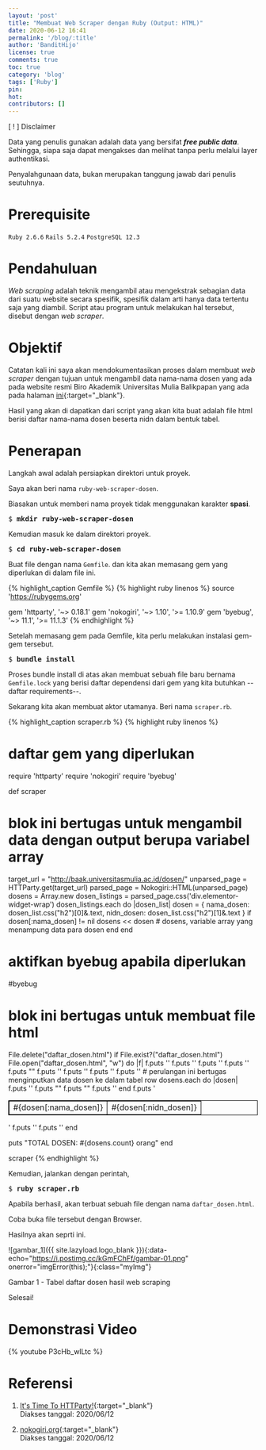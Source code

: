 ```yaml
---
layout: 'post'
title: "Membuat Web Scraper dengan Ruby (Output: HTML)"
date: 2020-06-12 16:41
permalink: '/blog/:title'
author: 'BanditHijo'
license: true
comments: true
toc: true
category: 'blog'
tags: ['Ruby']
pin:
hot:
contributors: []
---
```


<!-- INFORMATION -->
<div class="blockquote-red">
<div class="blockquote-red-title">[ ! ] Disclaimer</div>
<p>Data yang penulis gunakan adalah data yang bersifat <b><i>free public data</i></b>. Sehingga, siapa saja dapat mengakses dan melihat tanpa perlu melalui layer authentikasi.</p>
<p>Penyalahgunaan data, bukan merupakan tanggung jawab dari penulis seutuhnya.</p>
</div>

# Prerequisite

`Ruby 2.6.6` `Rails 5.2.4` `PostgreSQL 12.3`

# Pendahuluan

*Web scraping* adalah teknik mengambil atau mengekstrak sebagian data dari suatu website secara spesifik, spesifik dalam arti hanya data tertentu saja yang diambil. Script atau program untuk melakukan hal tersebut, disebut dengan *web scraper*.

# Objektif

Catatan kali ini saya akan mendokumentasikan proses dalam membuat *web scraper* dengan tujuan untuk mengambil data nama-nama dosen yang ada pada website resmi Biro Akademik Universitas Mulia Balikpapan yang ada pada halaman [ini](http://baak.universitasmulia.ac.id/dosen/){:target="_blank"}.

Hasil yang akan di dapatkan dari script yang akan kita buat adalah file html berisi daftar nama-nama dosen beserta nidn dalam bentuk tabel.

# Penerapan

Langkah awal adalah persiapkan direktori untuk proyek.

Saya akan beri nama `ruby-web-scraper-dosen`.

Biasakan untuk memberi nama proyek tidak menggunakan karakter **spasi**.

<pre>
$ <b>mkdir ruby-web-scraper-dosen</b>
</pre>

Kemudian masuk ke dalam direktori proyek.

<pre>
$ <b>cd ruby-web-scraper-dosen</b>
</pre>

Buat file dengan nama `Gemfile`. dan kita akan memasang gem yang diperlukan di dalam file ini.

{% highlight_caption Gemfile %}
{% highlight ruby linenos %}
source 'https://rubygems.org'

gem 'httparty',     '~> 0.18.1'
gem 'nokogiri',     '~> 1.10', '>= 1.10.9'
gem 'byebug',       '~> 11.1', '>= 11.1.3'
{% endhighlight %}

Setelah memasang gem pada Gemfile, kita perlu melakukan instalasi gem-gem tersebut.

<pre>
$ <b>bundle install</b>
</pre>

Proses bundle install di atas akan membuat sebuah file baru bernama `Gemfile.lock` yang berisi daftar dependensi dari gem yang kita butuhkan --daftar requirements--.

Sekarang kita akan membuat aktor utamanya. Beri nama `scraper.rb`.

{% highlight_caption scraper.rb %}
{% highlight ruby linenos %}
# daftar gem yang diperlukan
require 'httparty'
require 'nokogiri'
require 'byebug'

def scraper
  # blok ini bertugas untuk mengambil data dengan output berupa variabel array
  target_url = "http://baak.universitasmulia.ac.id/dosen/"
  unparsed_page = HTTParty.get(target_url)
  parsed_page = Nokogiri::HTML(unparsed_page)
  dosens = Array.new
  dosen_listings = parsed_page.css('div.elementor-widget-wrap')
  dosen_listings.each do |dosen_list|
    dosen = {
      nama_dosen: dosen_list.css("h2")[0]&.text,
      nidn_dosen: dosen_list.css("h2")[1]&.text
    }
    if dosen[:nama_dosen] != nil
      dosens << dosen   # dosens, variable array yang menampung data para dosen
    end
  end
  # aktifkan byebug apabila diperlukan
  #byebug

  # blok ini bertugas untuk membuat file html
  File.delete("daftar_dosen.html") if File.exist?("daftar_dosen.html")
  File.open("daftar_dosen.html", "w") do |f|
    f.puts '<!DOCTYPE html>'
    f.puts '<html lang="en">'
    f.puts '<head>'
    f.puts '<meta charset="UTF-8">'
    f.puts "<title>Daftar Dosen Universitas Mulia (#{dosens.count} dosen)</title>"
    f.puts '<style>table,th,td{border:1px solid black;border-collapse:collapse;}</style>'
    f.puts '</head>'
    f.puts '<body>'
    f.puts '<table>'
    # perulangan ini bertugas menginputkan data dosen ke dalam tabel row
    dosens.each do |dosen|
      f.puts '<tr>'
      f.puts "<td>#{dosen[:nama_dosen]}</td>"
      f.puts "<td>#{dosen[:nidn_dosen]}</td>"
      f.puts '</tr>'
    end
    f.puts '</table>'
    f.puts '</body>'
    f.puts '</html>'
  end

  puts "TOTAL DOSEN: #{dosens.count} orang"
end

scraper
{% endhighlight %}

Kemudian, jalankan dengan perintah,

<pre>
$ <b>ruby scraper.rb</b>
</pre>

Apabila berhasil, akan terbuat sebuah file dengan nama `daftar_dosen.html`.

Coba buka file tersebut dengan Browser.

Hasilnya akan seprti ini.

![gambar_1]({{ site.lazyload.logo_blank }}){:data-echo="https://i.postimg.cc/kGmFChFf/gambar-01.png" onerror="imgError(this);"}{:class="myImg"}
<p class="img-caption">Gambar 1 - Tabel daftar dosen hasil web scraping</p>

Selesai!

# Demonstrasi Video

{% youtube P3cHb_wlLtc %}






# Referensi

1. [It's Time To HTTParty!](https://blog.teamtreehouse.com/its-time-to-httparty){:target="_blank"}
<br>Diakses tanggal: 2020/06/12

2. [nokogiri.org](https://nokogiri.org/){:target="_blank"}
<br>Diakses tanggal: 2020/06/12
